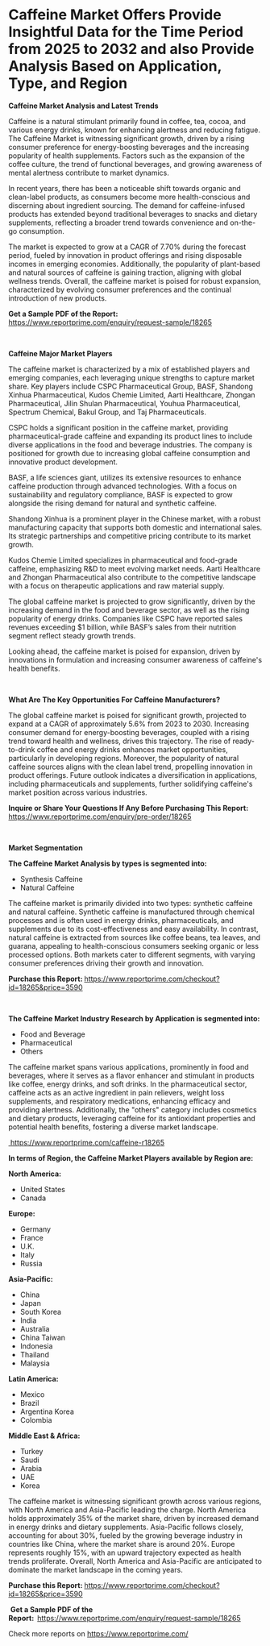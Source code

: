<p><h1>Caffeine Market Offers Provide Insightful Data for the Time Period from 2025 to 2032 and also Provide Analysis Based on Application, Type, and Region</h1></p><p><strong>Caffeine Market Analysis and Latest Trends</strong></p>
<p><p>Caffeine is a natural stimulant primarily found in coffee, tea, cocoa, and various energy drinks, known for enhancing alertness and reducing fatigue. The Caffeine Market is witnessing significant growth, driven by a rising consumer preference for energy-boosting beverages and the increasing popularity of health supplements. Factors such as the expansion of the coffee culture, the trend of functional beverages, and growing awareness of mental alertness contribute to market dynamics.</p><p>In recent years, there has been a noticeable shift towards organic and clean-label products, as consumers become more health-conscious and discerning about ingredient sourcing. The demand for caffeine-infused products has extended beyond traditional beverages to snacks and dietary supplements, reflecting a broader trend towards convenience and on-the-go consumption.</p><p>The market is expected to grow at a CAGR of 7.70% during the forecast period, fueled by innovation in product offerings and rising disposable incomes in emerging economies. Additionally, the popularity of plant-based and natural sources of caffeine is gaining traction, aligning with global wellness trends. Overall, the caffeine market is poised for robust expansion, characterized by evolving consumer preferences and the continual introduction of new products.</p></p>
<p><strong>Get a Sample PDF of the Report:&nbsp;</strong> <a href="https://www.reportprime.com/enquiry/request-sample/18265?utm_campaign=2397&utm_medium=2&utm_source=Github&utm_content=ia&utm_term=19032025&utm_id=caffeine">https://www.reportprime.com/enquiry/request-sample/18265</a></p>
<p>&nbsp;</p>
<p><strong>Caffeine Major Market Players</strong></p>
<p><p>The caffeine market is characterized by a mix of established players and emerging companies, each leveraging unique strengths to capture market share. Key players include CSPC Pharmaceutical Group, BASF, Shandong Xinhua Pharmaceutical, Kudos Chemie Limited, Aarti Healthcare, Zhongan Pharmaceutical, Jilin Shulan Pharmaceutical, Youhua Pharmaceutical, Spectrum Chemical, Bakul Group, and Taj Pharmaceuticals.</p><p>CSPC holds a significant position in the caffeine market, providing pharmaceutical-grade caffeine and expanding its product lines to include diverse applications in the food and beverage industries. The company is positioned for growth due to increasing global caffeine consumption and innovative product development.</p><p>BASF, a life sciences giant, utilizes its extensive resources to enhance caffeine production through advanced technologies. With a focus on sustainability and regulatory compliance, BASF is expected to grow alongside the rising demand for natural and synthetic caffeine.</p><p>Shandong Xinhua is a prominent player in the Chinese market, with a robust manufacturing capacity that supports both domestic and international sales. Its strategic partnerships and competitive pricing contribute to its market growth.</p><p>Kudos Chemie Limited specializes in pharmaceutical and food-grade caffeine, emphasizing R&D to meet evolving market needs. Aarti Healthcare and Zhongan Pharmaceutical also contribute to the competitive landscape with a focus on therapeutic applications and raw material supply.</p><p>The global caffeine market is projected to grow significantly, driven by the increasing demand in the food and beverage sector, as well as the rising popularity of energy drinks. Companies like CSPC have reported sales revenues exceeding $1 billion, while BASF’s sales from their nutrition segment reflect steady growth trends.</p><p>Looking ahead, the caffeine market is poised for expansion, driven by innovations in formulation and increasing consumer awareness of caffeine's health benefits.</p></p>
<p>&nbsp;</p>
<p><strong>What Are The Key Opportunities For Caffeine Manufacturers?</strong></p>
<p><p>The global caffeine market is poised for significant growth, projected to expand at a CAGR of approximately 5.6% from 2023 to 2030. Increasing consumer demand for energy-boosting beverages, coupled with a rising trend toward health and wellness, drives this trajectory. The rise of ready-to-drink coffee and energy drinks enhances market opportunities, particularly in developing regions. Moreover, the popularity of natural caffeine sources aligns with the clean label trend, propelling innovation in product offerings. Future outlook indicates a diversification in applications, including pharmaceuticals and supplements, further solidifying caffeine's market position across various industries.</p></p>
<p><strong>Inquire or Share Your Questions If Any Before Purchasing This Report:</strong> <a href="https://www.reportprime.com/enquiry/pre-order/18265?utm_campaign=2397&utm_medium=2&utm_source=Github&utm_content=ia&utm_term=19032025&utm_id=caffeine">https://www.reportprime.com/enquiry/pre-order/18265</a></p>
<p>&nbsp;</p>
<p><strong>Market Segmentation</strong></p>
<p><strong>The Caffeine Market Analysis by types is segmented into:</strong></p>
<p><ul><li>Synthesis Caffeine</li><li>Natural Caffeine</li></ul></p>
<p><p>The caffeine market is primarily divided into two types: synthetic caffeine and natural caffeine. Synthetic caffeine is manufactured through chemical processes and is often used in energy drinks, pharmaceuticals, and supplements due to its cost-effectiveness and easy availability. In contrast, natural caffeine is extracted from sources like coffee beans, tea leaves, and guarana, appealing to health-conscious consumers seeking organic or less processed options. Both markets cater to different segments, with varying consumer preferences driving their growth and innovation.</p></p>
<p><strong>Purchase this Report:&nbsp;</strong><a href="https://www.reportprime.com/checkout?id=18265&price=3590&utm_campaign=2397&utm_medium=2&utm_source=Github&utm_content=ia&utm_term=19032025&utm_id=caffeine">https://www.reportprime.com/checkout?id=18265&price=3590</a></p>
<p>&nbsp;</p>
<p><strong>The Caffeine Market Industry Research by Application is segmented into:</strong></p>
<p><ul><li>Food and Beverage</li><li>Pharmaceutical</li><li>Others</li></ul></p>
<p><p>The caffeine market spans various applications, prominently in food and beverages, where it serves as a flavor enhancer and stimulant in products like coffee, energy drinks, and soft drinks. In the pharmaceutical sector, caffeine acts as an active ingredient in pain relievers, weight loss supplements, and respiratory medications, enhancing efficacy and providing alertness. Additionally, the "others" category includes cosmetics and dietary products, leveraging caffeine for its antioxidant properties and potential health benefits, fostering a diverse market landscape.</p></p>
<p><a href="https://www.reportprime.com/caffeine-r18265?utm_campaign=2397&utm_medium=2&utm_source=Github&utm_content=ia&utm_term=19032025&utm_id=caffeine">&nbsp;https://www.reportprime.com/caffeine-r18265</a></p>
<p><strong>In terms of Region, the Caffeine Market Players available by Region are:</strong></p>
<p>
    <p> <strong> North America: </strong>
        <ul>
            <li>United States</li>
            <li>Canada</li>
        </ul>
        </p> 
    <p> <strong> Europe: </strong>
        <ul>
            <li>Germany</li>
            <li>France</li>
            <li>U.K.</li>
            <li>Italy</li>
            <li>Russia</li>
        </ul>
        </p> 
    <p> <strong> Asia-Pacific: </strong>
        <ul>
            <li>China</li>
            <li>Japan</li>
            <li>South Korea</li>
            <li>India</li>
            <li>Australia</li>
            <li>China Taiwan</li>
            <li>Indonesia</li>
            <li>Thailand</li>
            <li>Malaysia</li>
        </ul>
        </p> 
    <p> <strong> Latin America: </strong>
        <ul>
            <li>Mexico</li>
            <li>Brazil</li>
            <li>Argentina Korea</li>
            <li>Colombia</li>
        </ul>
        </p> 
    <p> <strong> Middle East & Africa: </strong>
        <ul>
            <li>Turkey</li>
            <li>Saudi</li>
            <li>Arabia</li>
            <li>UAE</li>
            <li>Korea</li>
        </ul>
    </p>
    </p>
<p><p>The caffeine market is witnessing significant growth across various regions, with North America and Asia-Pacific leading the charge. North America holds approximately 35% of the market share, driven by increased demand in energy drinks and dietary supplements. Asia-Pacific follows closely, accounting for about 30%, fueled by the growing beverage industry in countries like China, where the market share is around 20%. Europe represents roughly 15%, with an upward trajectory expected as health trends proliferate. Overall, North America and Asia-Pacific are anticipated to dominate the market landscape in the coming years.</p></p>
<p><strong>Purchase this Report: </strong><a href="https://www.reportprime.com/checkout?id=18265&price=3590&utm_campaign=2397&utm_medium=2&utm_source=Github&utm_content=ia&utm_term=19032025&utm_id=caffeine">https://www.reportprime.com/checkout?id=18265&price=3590</a></p>
<p>&nbsp;<strong>Get a Sample PDF of the Report:&nbsp;&nbsp;</strong><a href="https://www.reportprime.com/enquiry/request-sample/18265?utm_campaign=2397&utm_medium=2&utm_source=Github&utm_content=ia&utm_term=19032025&utm_id=caffeine">https://www.reportprime.com/enquiry/request-sample/18265</a></p>
<p><strong></strong></p>
<p>Check more reports on <a href="https://www.reportprime.com/?utm_campaign=2397&utm_medium=2&utm_source=Github&utm_content=ia&utm_term=19032025&utm_id=caffeine">https://www.reportprime.com/</a></p>